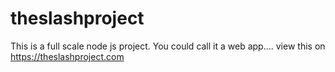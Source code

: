 # theslashproject
This is a full scale node js project.
You could call it a web app....
view this on https://theslashproject.com

